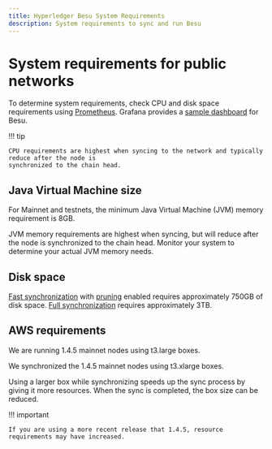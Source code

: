 ```yaml
---
title: Hyperledger Besu System Requirements
description: System requirements to sync and run Besu
---
```


# System requirements for public networks

To determine system requirements, check CPU and disk space requirements using
[Prometheus](../Monitor/Metrics.md#monitor-node-performance-using-prometheus). Grafana provides a
[sample dashboard](https://grafana.com/grafana/dashboards/10273) for Besu.

!!! tip

    CPU requirements are highest when syncing to the network and typically reduce after the node is
    synchronized to the chain head.

## Java Virtual Machine size

For Mainnet and testnets, the minimum Java Virtual Machine (JVM) memory requirement is 8GB.

JVM memory requirements are highest when syncing, but will reduce after the node is synchronized
to the chain head. Monitor your system to determine your actual JVM memory needs.

## Disk space

[Fast synchronization](../../Reference/CLI/CLI-Syntax.md#sync-mode) with
[pruning](../../Concepts/Pruning.md) enabled requires approximately 750GB of disk space.
[Full synchronization](../../Reference/CLI/CLI-Syntax.md#sync-mode) requires approximately 3TB.

## AWS requirements

We are running 1.4.5 mainnet nodes using t3.large boxes.

We synchronized the 1.4.5 mainnet nodes using t3.xlarge boxes.

Using a larger box while synchronizing speeds up the sync process by giving it more resources. When the
sync is completed, the box size can be reduced.

!!! important

    If you are using a more recent release that 1.4.5, resource requirements may have increased.
